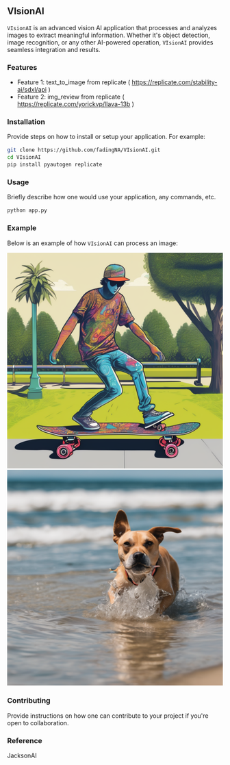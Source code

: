 ## VIsionAI

`VIsionAI` is an advanced vision AI application that processes and analyzes images to extract meaningful information. Whether it's object detection, image recognition, or any other AI-powered operation, `VIsionAI` provides seamless integration and results.

### Features

- Feature 1: text_to_image from replicate ( https://replicate.com/stability-ai/sdxl/api )
- Feature 2: img_review from replicate ( https://replicate.com/yorickvp/llava-13b )


### Installation

Provide steps on how to install or setup your application. For example:

```bash
git clone https://github.com/fadingNA/VIsionAI.git
cd VIsionAI
pip install pyautogen replicate
```

### Usage

Briefly describe how one would use your application, any commands, etc.

```bash
python app.py
```

### Example

Below is an example of how `VIsionAI` can process an image:

![VIsionAI Example](https://github.com/fadingNA/VIsionAI/blob/main/imgs/A%20clearly%20defined%20human%20figure%20playing%20on%20a%20detail_20231017-232707.png)
![VisionAI Example](https://github.com/fadingNA/VIsionAI/blob/main/imgs/Dog%20is%20swimming%20in%20the%20beach_20231017-233301.png)


### Contributing

Provide instructions on how one can contribute to your project if you're open to collaboration.

### Reference

JacksonAI
